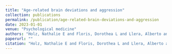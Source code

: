 ```yaml
---
title: "Age-related brain deviations and aggression"
collection: publications
permalink: /publication/age-related-brain-deviations-and-aggression
date: 2023-01-01
venue: "Psychological medicine"
authors: "Holz, Nathalie E and Floris, Dorothea L and Llera, Alberto and Aggensteiner, Pascal M and Kia, Seyed Mostafa and Wolfers, Thomas and Baumeister, Sarah and B{\"o}ttinger, Boris and Glennon, Jeffrey C and Hoekstra, Pieter J and others"
paperurl: ""
citation: "Holz, Nathalie E and Floris, Dorothea L and Llera, Alberto and Aggensteiner, Pascal M and Kia, Seyed Mostafa and Wolfers, Thomas and Baumeister, Sarah and B{\"o}ttinger, Boris and Glennon, Jeffrey C and Hoekstra, Pieter J and others (2023). Age-related brain deviations and aggression. Psychological medicine."
---
```

